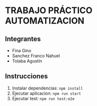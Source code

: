 # TRABAJO PRÁCTICO AUTOMATIZACION

## Integrantes

- Fina Gino
- Sanchez Franco Nahuel
- Tolaba Agustín

## Instrucciones

1. Instalar dependencias: `npm install`
2. Ejecutar aplicacion: `npm run start`
3. Ejecutar test: `npm run test:e2e`
